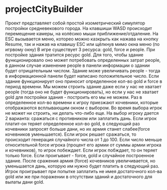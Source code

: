 # projectCityBuilder
  Проект представляет собой простой изометрический симулятор постройки средневекового города.
  На клавшиши WASD происходит перемещение камеры, на колёсико мыши приближение/отдаление. На ESC вызывается меню, которео можно казкрыть как нажава на кнопку Resume, так и нажав на клавишу ESC или щёлкнув мимо окна меню (по игрвому окну)
  В игре существует 3 ресурса: gold, force и people. При постройке здания тратится ресурс gold. Для того, чтобы здание функционировало оно может потребовать определенных затрат people, в данном случае изменение people в панели информации о здании будет отрицательным числом. Здание може увеличивать people - тогда в информационной панели будет написано положительное число. Если здание функционирует оно приносит определенное кол-во gold и force в период времени. Мы можем строить здание даже если у нас не хватает people (тогда оно не будет функционировать), но если у нас не хватает gold для постройки здания - построить его мы не можем.
 Раз в определенное кол-во времени к игроу приезжают кочевники, которые отображаются всплывающим окном с выбором. Во время выбора игрок не может ни строить, ни делать что-либо еще. На выбор игроку дается 2 варианта: сражаться с противником или заплатить дань. Если игрок платит-он теряет определенное кол-во gold, в следующий раз кочевники запросят больше дани, но их армия станет слабее(force кочевников уменьшается). Если игрок решает сражаться, то происходит генерация случайного числа от 1 до 100. Если число меньше относительной force игрока (процент его армии от суммы армии игрока и кочевников), то игрок побеждает. Если игрок побждает, то он теряет только force. Если проигывает - force, gold и случайное построенное здание. После сражения армия (force) кочевников увеличивается, но уменьшается дань, которую им нужно будет платить в следующий раз.
  Игрок проигрывает при попытке заплатить не имея достаточного кол-ва gold или же при поражении в отсутствии зданий и достаточного для вылаты дани gold.
